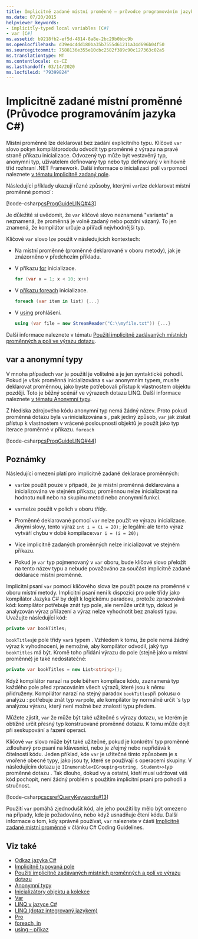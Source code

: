 ```yaml
---
title: Implicitně zadané místní proměnné – průvodce programováním jazyka C#
ms.date: 07/20/2015
helpviewer_keywords:
- implicitly-typed local variables [C#]
- var [C#]
ms.assetid: b9218fb2-ef5d-4814-8a8e-2bc29b0bbc9b
ms.openlocfilehash: d39e4c4dd180ba35b7555d61211a34d696b04f50
ms.sourcegitcommit: 7588136e355e10cbc2582f389c90c127363c02a5
ms.translationtype: MT
ms.contentlocale: cs-CZ
ms.lasthandoff: 03/14/2020
ms.locfileid: "79399824"
---
```

# <a name="implicitly-typed-local-variables-c-programming-guide"></a>Implicitně zadané místní proměnné (Průvodce programováním jazyka C#)

Místní proměnné lze deklarovat bez zadání explicitního typu. Klíčové `var` slovo pokyn kompilátorododu odvodit typ proměnné z výrazu na pravé straně příkazu inicializace. Odvozený typ může být vestavěný typ, anonymní typ, uživatelem definovaný typ nebo typ definovaný v knihovně tříd rozhraní .NET Framework. Další informace o inicializaci polí `var`pomocí naleznete [v tématu Implicitně zadaný pole](../arrays/implicitly-typed-arrays.md).

Následující příklady ukazují různé způsoby, kterými `var`lze deklarovat místní proměnné pomocí :

[!code-csharp[csProgGuideLINQ#43](~/samples/snippets/csharp/VS_Snippets_VBCSharp/csProgGuideLINQ/CS/csRef30LangFeatures_2.cs#43)]

Je důležité si uvědomit, že `var` klíčové slovo neznamená "varianta" a neznamená, že proměnná je volně zadaný nebo pozdní vázaný. To jen znamená, že kompilátor určuje a přiřadí nejvhodnější typ.

Klíčové `var` slovo lze použít v následujících kontextech:

- Na místní proměnné (proměnné deklarované v oboru metody), jak je znázorněno v předchozím příkladu.

- V příkazu [for](../../language-reference/keywords/for.md) inicializace.

    ```csharp
    for (var x = 1; x < 10; x++)
    ```

- V [příkazu foreach](../../language-reference/keywords/foreach-in.md) inicializace.

    ```csharp
    foreach (var item in list) {...}
    ```

- V [using](../../language-reference/keywords/using-statement.md) prohlášení.

    ```csharp
    using (var file = new StreamReader("C:\\myfile.txt")) {...}
    ```

Další informace naleznete v tématu [Použití implicitně zadávaných místních proměnných a polí ve výrazu dotazu](how-to-use-implicitly-typed-local-variables-and-arrays-in-a-query-expression.md).

## <a name="var-and-anonymous-types"></a>var a anonymní typy

V mnoha případech `var` je použití je volitelné a je jen syntaktické pohodlí. Pokud je však proměnná inicializována s `var` anonymním typem, musíte deklarovat proměnnou, jako byste potřebovali přístup k vlastnostem objektu později. Toto je běžný scénář ve výrazech dotazu LINQ. Další informace naleznete [v tématu Anonymní typy](anonymous-types.md).

Z hlediska zdrojového kódu anonymní typ nemá žádný název. Proto pokud proměnná dotazu byla `var`inicializována s , pak jediný způsob, `var` jak získat přístup k vlastnostem v vrácené posloupnosti objektů je použít jako typ iterace proměnné v příkazu. `foreach`

[!code-csharp[csProgGuideLINQ#44](~/samples/snippets/csharp/VS_Snippets_VBCSharp/csProgGuideLINQ/CS/csRef30LangFeatures_2.cs#44)]

## <a name="remarks"></a>Poznámky

Následující omezení platí pro implicitně zadané deklarace proměnných:

- `var`lze použít pouze v případě, že je místní proměnná deklarována a inicializována ve stejném příkazu; proměnnou nelze inicializovat na hodnotu null nebo na skupinu metod nebo anonymní funkci.

- `var`nelze použít v polích v oboru třídy.

- Proměnné deklarované pomocí `var` nelze použít ve výrazu inicializace. Jinými slovy, tento výraz `int i = (i = 20);` je legální: ale tento výraz vytváří chybu v době kompilace:`var i = (i = 20);`

- Více implicitně zadaných proměnných nelze inicializovat ve stejném příkazu.

- Pokud je `var` typ pojmenovaný v `var` oboru, bude klíčové slovo přeložit na tento název typu a nebude považováno za součást implicitně zadané deklarace místní proměnné.

Implicitní psaní `var` pomocí klíčového slova lze použít pouze na proměnné v oboru místní metody. Implicitní psaní není k dispozici pro pole třídy jako kompilátor Jazyka C# by dojít k logickému paradoxu, protože zpracovává kód: kompilátor potřebuje znát typ pole, ale nemůže určit typ, dokud je analyzován výraz přiřazení a výraz nelze vyhodnotit bez znalosti typu. Uvažujte následující kód:

```csharp
private var bookTitles;
```

`bookTitles`je pole třídy `var`s typem . Vzhledem k tomu, že pole nemá žádný výraz k vyhodnocení, je nemožné, aby kompilátor odvodil, jaký typ `bookTitles` má být. Kromě toho přidání výrazu do pole (stejně jako u místní proměnné) je také nedostatečné:

```csharp
private var bookTitles = new List<string>();
```

Když kompilátor narazí na pole během kompilace kódu, zaznamená typ každého pole před zpracováním všech výrazů, které jsou k němu přidruženy. Kompilátor narazí na stejný paradox `bookTitles`při pokusu o analýzu : potřebuje znát typ `var`pole, ale kompilátor by normálně určit 's typ analýzou výrazu, který není možné bez znalosti typu předem.

Můžete zjistit, `var` že může být také užitečné s výrazy dotazu, ve kterém je obtížné určit přesný typ konstruované proměnné dotazu. K tomu může dojít při seskupování a řazení operací.

Klíčové `var` slovo může být také užitečné, pokud je konkrétní typ proměnné zdlouhavý pro psaní na klávesnici, nebo je zřejmý nebo nepřidává k čitelnosti kódu. Jeden příklad, kde `var` je užitečné tímto způsobem je s vnořené obecné typy, jako jsou ty, které se používají s operacemi skupiny. V následujícím dotazu je `IEnumerable<IGrouping<string, Student>>`typ proměnné dotazu . Tak dlouho, dokud vy a ostatní, kteří musí udržovat váš kód pochopit, není žádný problém s použitím implicitní psaní pro pohodlí a stručnost.

[!code-csharp[cscsrefQueryKeywords#13](~/samples/snippets/csharp/VS_Snippets_VBCSharp/CsCsrefQueryKeywords/CS/Group.cs#13)]

Použití `var` pomáhá zjednodušit kód, ale jeho použití by mělo být omezeno na případy, kde je požadováno, nebo když usnadňuje čtení kódu. Další informace o tom, kdy správně používat, `var` naleznete v části [Implicitně zadané místní proměnné](../inside-a-program/coding-conventions.md#implicitly-typed-local-variables) v článku C# Coding Guidelines.

## <a name="see-also"></a>Viz také

- [Odkaz jazyka C#](../../language-reference/index.md)
- [Implicitně typovaná pole](../arrays/implicitly-typed-arrays.md)
- [Použití implicitně zadávaných místních proměnných a polí ve výrazu dotazu](how-to-use-implicitly-typed-local-variables-and-arrays-in-a-query-expression.md)
- [Anonymní typy](anonymous-types.md)
- [Inicializátory objektu a kolekce](object-and-collection-initializers.md)
- [Var](../../language-reference/keywords/var.md)
- [LINQ v jazyce C#](../../linq/index.md)
- [LINQ (dotaz integrovaný jazykem)](../../linq/index.md)
- [Pro](../../language-reference/keywords/for.md)
- [foreach, in](../../language-reference/keywords/foreach-in.md)
- [using – příkaz](../../language-reference/keywords/using-statement.md)
